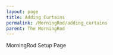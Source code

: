 ```yaml
---
layout: page
title: Adding Curtains
permalink: /MorningRod/adding_curtains
parent: The MorningRod
---
```


MorningRod Setup Page

